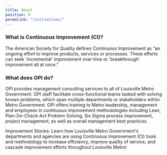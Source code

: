 ```yaml
---
title: About
position: 0
permalink: "/initiatives/"
---
```




### What is Continuous Improvement (CI)?

The American Society for Quality defines Continuous Improvement as "an ongoing effort to improve products, services or processes. These efforts can seek 'incremental' improvement over time or 'breakthrough' improvement all at once."

### What does OPI do?

OPI provides management consulting services to all of Louisville Metro Government. OPI staff facilitate cross-functional teams tasked with solving known problems, which span multiple departments or stakeholders within Metro Government. OPI offers training to Metro leadership, management and employees in continuous improvement methodologies including Lean, Plan-Do-Check-Act Problem Solving, Six Sigma process improvement, project management, as well as overall management best practices.

Improvement Stories:  Learn how Louisville Metro Government's departments and agencies are using Continuous Improvement (CI) tools and methodology to increase efficiency, improve quality of service, and cascade improvement efforts throughout Louisville Metro!
